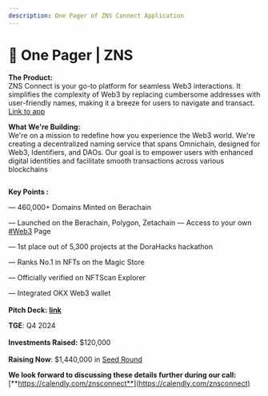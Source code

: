 ```yaml
---
description: One Pager of ZNS Connect Application
---
```


# 👾 One Pager | ZNS

**The Product:**\
ZNS Connect is your go-to platform for seamless Web3 interactions. It simplifies the complexity of Web3 by replacing cumbersome addresses with user-friendly names, making it a breeze for users to navigate and transact.\
[Link to app](https://app.znsconnect.io/)

**What We're Building:**\
We're on a mission to redefine how you experience the Web3 world. We're creating a decentralized naming service that spans Omnichain, designed for Web3, Identifiers, and DAOs. Our goal is to empower users with enhanced digital identities and facilitate smooth transactions across various blockchains

<figure><img src="../.gitbook/assets/One pager - ZNS Connect (1).jpg" alt=""><figcaption></figcaption></figure>

**Key Points :**

— 460,000+ Domains Minted on Berachain

— Launched on the Berachain, Polygon, Zetachain — Access to your own [#Web3](tg://search\_hashtag?hashtag=Web3) Page

&#x20;— 1st place out of 5,300 projects at the DoraHacks hackathon&#x20;

— Ranks No.1 in NFTs on the Magic Store&#x20;

— Officially verified on NFTScan Explorer&#x20;

— Integrated OKX Web3 wallet\
\
**Pitch Deck:** [**link**](https://docs.znsconnect.io/pitch-deck)

**TGE**: Q4 2024\
\
**Investments Raised:** $120,000\
\
**Raising Now**: $1,440,000 in [Seed Round](https://docs.znsconnect.io/tokenomics-and-revenue-streams)&#x20;



**We look forward to discussing these details further during our call:** [**https://calendly.com/znsconnect**](https://calendly.com/znsconnect)

